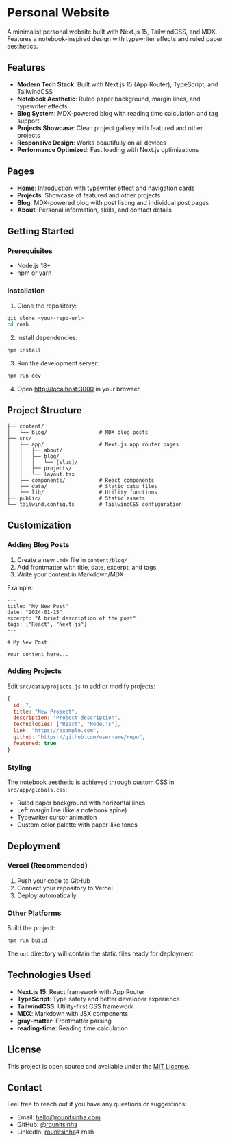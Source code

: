 # Personal Website

A minimalist personal website built with Next.js 15, TailwindCSS, and MDX. Features a notebook-inspired design with typewriter effects and ruled paper aesthetics.

## Features

- **Modern Tech Stack**: Built with Next.js 15 (App Router), TypeScript, and TailwindCSS
- **Notebook Aesthetic**: Ruled paper background, margin lines, and typewriter effects
- **Blog System**: MDX-powered blog with reading time calculation and tag support
- **Projects Showcase**: Clean project gallery with featured and other projects
- **Responsive Design**: Works beautifully on all devices
- **Performance Optimized**: Fast loading with Next.js optimizations

## Pages

- **Home**: Introduction with typewriter effect and navigation cards
- **Projects**: Showcase of featured and other projects
- **Blog**: MDX-powered blog with post listing and individual post pages
- **About**: Personal information, skills, and contact details

## Getting Started

### Prerequisites

- Node.js 18+ 
- npm or yarn

### Installation

1. Clone the repository:
```bash
git clone <your-repo-url>
cd rnsh
```

2. Install dependencies:
```bash
npm install
```

3. Run the development server:
```bash
npm run dev
```

4. Open [http://localhost:3000](http://localhost:3000) in your browser.

## Project Structure

```
├── content/
│   └── blog/                 # MDX blog posts
├── src/
│   ├── app/                  # Next.js app router pages
│   │   ├── about/
│   │   ├── blog/
│   │   │   └── [slug]/
│   │   ├── projects/
│   │   └── layout.tsx
│   ├── components/           # React components
│   ├── data/                 # Static data files
│   └── lib/                  # Utility functions
├── public/                   # Static assets
└── tailwind.config.ts        # TailwindCSS configuration
```

## Customization

### Adding Blog Posts

1. Create a new `.mdx` file in `content/blog/`
2. Add frontmatter with title, date, excerpt, and tags
3. Write your content in Markdown/MDX

Example:
```mdx
---
title: "My New Post"
date: "2024-01-15"
excerpt: "A brief description of the post"
tags: ["React", "Next.js"]
---

# My New Post

Your content here...
```

### Adding Projects

Edit `src/data/projects.js` to add or modify projects:

```javascript
{
  id: 7,
  title: "New Project",
  description: "Project description",
  technologies: ["React", "Node.js"],
  link: "https://example.com",
  github: "https://github.com/username/repo",
  featured: true
}
```

### Styling

The notebook aesthetic is achieved through custom CSS in `src/app/globals.css`:

- Ruled paper background with horizontal lines
- Left margin line (like a notebook spine)
- Typewriter cursor animation
- Custom color palette with paper-like tones

## Deployment

### Vercel (Recommended)

1. Push your code to GitHub
2. Connect your repository to Vercel
3. Deploy automatically

### Other Platforms

Build the project:
```bash
npm run build
```

The `out` directory will contain the static files ready for deployment.

## Technologies Used

- **Next.js 15**: React framework with App Router
- **TypeScript**: Type safety and better developer experience
- **TailwindCSS**: Utility-first CSS framework
- **MDX**: Markdown with JSX components
- **gray-matter**: Frontmatter parsing
- **reading-time**: Reading time calculation

## License

This project is open source and available under the [MIT License](LICENSE).

## Contact

Feel free to reach out if you have any questions or suggestions!

- Email: hello@rounitsinha.com
- GitHub: [@rounitsinha](https://github.com/rounitsinha)
- LinkedIn: [rounitsinha](https://linkedin.com/in/rounitsinha)# rnsh
